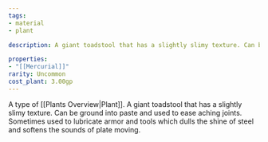 ```yaml
---
tags:
- material
- plant

description: A giant toadstool that has a slightly slimy texture. Can be ground into paste and used to ease aching joints. Sometimes used to lubricate armor and tools which dulls the shine of steel and softens the sounds of plate moving.

properties:
- "[[Mercurial]]"
rarity: Uncommon
cost_plant: 3.00gp
---
```

A type of [[Plants Overview|Plant]]. A giant toadstool that has a slightly slimy texture. Can be ground into paste and used to ease aching joints. Sometimes used to lubricate armor and tools which dulls the shine of steel and softens the sounds of plate moving.